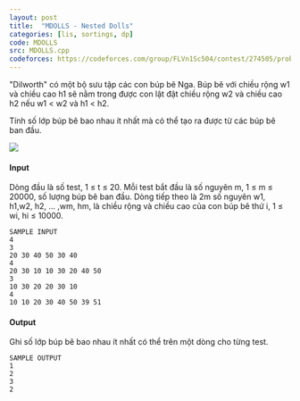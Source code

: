 ```yaml
---
layout: post
title:  "MDOLLS - Nested Dolls"
categories: [lis, sortings, dp]
code: MDOLLS
src: MDOLLS.cpp
codeforces: https://codeforces.com/group/FLVn1Sc504/contest/274505/problem/Z
---
```


"Dilworth" có một bộ sưu tập các con búp bê Nga.  Búp bê với chiều rộng w1 
và chiều cao h1 sẽ nằm trong được con lật đật chiều rộng w2 và chiều cao h2
nếu w1 < w2 và h1 < h2. 

Tính số lớp búp bê bao nhau ít nhất mà có thể tạo ra được từ các búp bê ban đầu.

![](https://vn.spoj.com/../../content/simes:MDOLLS.jpg)

#### Input

Dòng đầu là số test,  1 ≤ t ≤ 20. Mỗi test bắt đầu là số nguyên m, 1 ≤ m ≤ 20000, 
số lượng búp bê ban đầu. Dòng tiếp theo là 2m số nguyên w1, h1,w2, h2,
... ,wm, hm, là chiều rộng và chiều cao của con búp bê thứ i, 1 ≤ wi, hi ≤ 10000.

```
SAMPLE INPUT
4
3
20 30 40 50 30 40
4
20 30 10 10 30 20 40 50
3
10 30 20 20 30 10
4
10 10 20 30 40 50 39 51
```

#### Output

Ghi số lớp búp bê bao nhau ít nhất có thể trên một dòng cho từng test.

```
SAMPLE OUTPUT
1
2
3
2
```

<!--more-->


